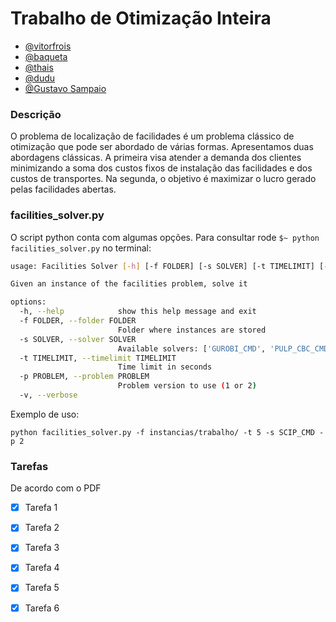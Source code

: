 # Trabalho de Otimização Inteira
- [@vitorfrois](github.com/vitorfrois)
- [@baqueta]()
- [@thais]()
- [@dudu]()
- [@Gustavo Sampaio](https://github.com/GusSampaio)

### Descrição
O problema de localização de facilidades é um problema clássico de otimização que
pode ser abordado de várias formas. Apresentamos duas abordagens clássicas.
A primeira visa atender a demanda dos clientes minimizando a soma dos custos fixos
de instalação das facilidades e dos custos de transportes. Na segunda, o objetivo é
maximizar o lucro gerado pelas facilidades abertas.

### facilities_solver.py
O script python conta com algumas opções. Para consultar rode
```$~ python facilities_solver.py``` no terminal:

``` bash
usage: Facilities Solver [-h] [-f FOLDER] [-s SOLVER] [-t TIMELIMIT] [-p PROBLEM] [-v]

Given an instance of the facilities problem, solve it

options:
  -h, --help            show this help message and exit
  -f FOLDER, --folder FOLDER
                        Folder where instances are stored
  -s SOLVER, --solver SOLVER
                        Available solvers: ['GUROBI_CMD', 'PULP_CBC_CMD', 'SCIP_CMD']
  -t TIMELIMIT, --timelimit TIMELIMIT
                        Time limit in seconds
  -p PROBLEM, --problem PROBLEM
                        Problem version to use (1 or 2)
  -v, --verbose
```

Exemplo de uso:

```python facilities_solver.py -f instancias/trabalho/ -t 5 -s SCIP_CMD -p 2```


### Tarefas
De acordo com o PDF
- [x] Tarefa 1
- [x] Tarefa 2
- [x] Tarefa 3
- [x] Tarefa 4
- [x] Tarefa 5
- [x] Tarefa 6

